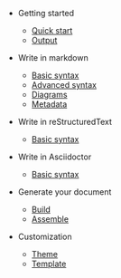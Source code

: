 - Getting started

  - [Quick start](quickstart.md)
  - [Output](output.md)
- Write in markdown

  - [Basic syntax](md_basic.md)
  - [Advanced syntax](md_advanced.md)
  - [Diagrams](md_diagrams.md)
  - [Metadata](md_meta.md)
- Write in reStructuredText

  - [Basic syntax](rst_basic.md)
- Write in Asciidoctor

  - [Basic syntax](asc_basic.md)
- Generate your document
  - [Build](build.md)
  - [Assemble](assemble.md)
- Customization

  - [Theme](theme.md)
  - [Template](template.md)
